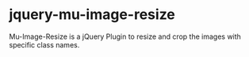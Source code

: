 jquery-mu-image-resize
======================

Mu-Image-Resize is a jQuery Plugin to resize and crop the images with specific class names.
